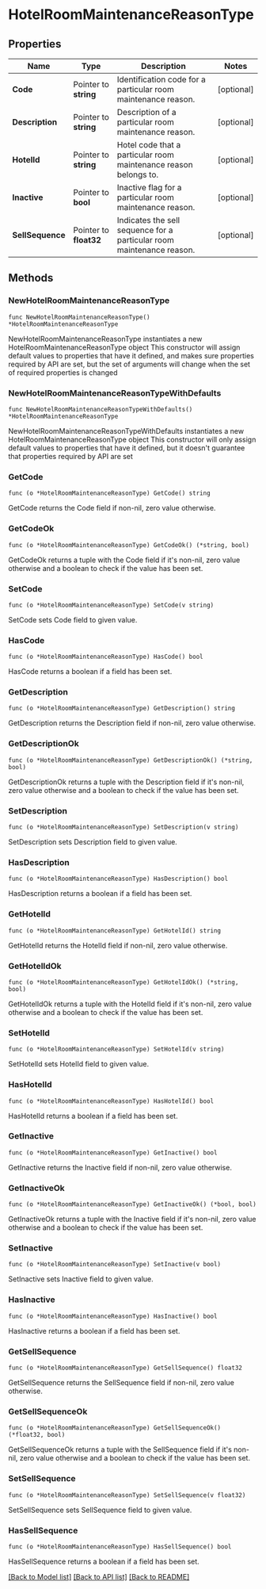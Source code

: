# HotelRoomMaintenanceReasonType

## Properties

Name | Type | Description | Notes
------------ | ------------- | ------------- | -------------
**Code** | Pointer to **string** | Identification code for a particular room maintenance reason. | [optional] 
**Description** | Pointer to **string** | Description of a particular room maintenance reason. | [optional] 
**HotelId** | Pointer to **string** | Hotel code that a particular room maintenance reason belongs to. | [optional] 
**Inactive** | Pointer to **bool** | Inactive flag for a particular room maintenance reason. | [optional] 
**SellSequence** | Pointer to **float32** | Indicates the sell sequence for a particular room maintenance reason. | [optional] 

## Methods

### NewHotelRoomMaintenanceReasonType

`func NewHotelRoomMaintenanceReasonType() *HotelRoomMaintenanceReasonType`

NewHotelRoomMaintenanceReasonType instantiates a new HotelRoomMaintenanceReasonType object
This constructor will assign default values to properties that have it defined,
and makes sure properties required by API are set, but the set of arguments
will change when the set of required properties is changed

### NewHotelRoomMaintenanceReasonTypeWithDefaults

`func NewHotelRoomMaintenanceReasonTypeWithDefaults() *HotelRoomMaintenanceReasonType`

NewHotelRoomMaintenanceReasonTypeWithDefaults instantiates a new HotelRoomMaintenanceReasonType object
This constructor will only assign default values to properties that have it defined,
but it doesn't guarantee that properties required by API are set

### GetCode

`func (o *HotelRoomMaintenanceReasonType) GetCode() string`

GetCode returns the Code field if non-nil, zero value otherwise.

### GetCodeOk

`func (o *HotelRoomMaintenanceReasonType) GetCodeOk() (*string, bool)`

GetCodeOk returns a tuple with the Code field if it's non-nil, zero value otherwise
and a boolean to check if the value has been set.

### SetCode

`func (o *HotelRoomMaintenanceReasonType) SetCode(v string)`

SetCode sets Code field to given value.

### HasCode

`func (o *HotelRoomMaintenanceReasonType) HasCode() bool`

HasCode returns a boolean if a field has been set.

### GetDescription

`func (o *HotelRoomMaintenanceReasonType) GetDescription() string`

GetDescription returns the Description field if non-nil, zero value otherwise.

### GetDescriptionOk

`func (o *HotelRoomMaintenanceReasonType) GetDescriptionOk() (*string, bool)`

GetDescriptionOk returns a tuple with the Description field if it's non-nil, zero value otherwise
and a boolean to check if the value has been set.

### SetDescription

`func (o *HotelRoomMaintenanceReasonType) SetDescription(v string)`

SetDescription sets Description field to given value.

### HasDescription

`func (o *HotelRoomMaintenanceReasonType) HasDescription() bool`

HasDescription returns a boolean if a field has been set.

### GetHotelId

`func (o *HotelRoomMaintenanceReasonType) GetHotelId() string`

GetHotelId returns the HotelId field if non-nil, zero value otherwise.

### GetHotelIdOk

`func (o *HotelRoomMaintenanceReasonType) GetHotelIdOk() (*string, bool)`

GetHotelIdOk returns a tuple with the HotelId field if it's non-nil, zero value otherwise
and a boolean to check if the value has been set.

### SetHotelId

`func (o *HotelRoomMaintenanceReasonType) SetHotelId(v string)`

SetHotelId sets HotelId field to given value.

### HasHotelId

`func (o *HotelRoomMaintenanceReasonType) HasHotelId() bool`

HasHotelId returns a boolean if a field has been set.

### GetInactive

`func (o *HotelRoomMaintenanceReasonType) GetInactive() bool`

GetInactive returns the Inactive field if non-nil, zero value otherwise.

### GetInactiveOk

`func (o *HotelRoomMaintenanceReasonType) GetInactiveOk() (*bool, bool)`

GetInactiveOk returns a tuple with the Inactive field if it's non-nil, zero value otherwise
and a boolean to check if the value has been set.

### SetInactive

`func (o *HotelRoomMaintenanceReasonType) SetInactive(v bool)`

SetInactive sets Inactive field to given value.

### HasInactive

`func (o *HotelRoomMaintenanceReasonType) HasInactive() bool`

HasInactive returns a boolean if a field has been set.

### GetSellSequence

`func (o *HotelRoomMaintenanceReasonType) GetSellSequence() float32`

GetSellSequence returns the SellSequence field if non-nil, zero value otherwise.

### GetSellSequenceOk

`func (o *HotelRoomMaintenanceReasonType) GetSellSequenceOk() (*float32, bool)`

GetSellSequenceOk returns a tuple with the SellSequence field if it's non-nil, zero value otherwise
and a boolean to check if the value has been set.

### SetSellSequence

`func (o *HotelRoomMaintenanceReasonType) SetSellSequence(v float32)`

SetSellSequence sets SellSequence field to given value.

### HasSellSequence

`func (o *HotelRoomMaintenanceReasonType) HasSellSequence() bool`

HasSellSequence returns a boolean if a field has been set.


[[Back to Model list]](../README.md#documentation-for-models) [[Back to API list]](../README.md#documentation-for-api-endpoints) [[Back to README]](../README.md)


